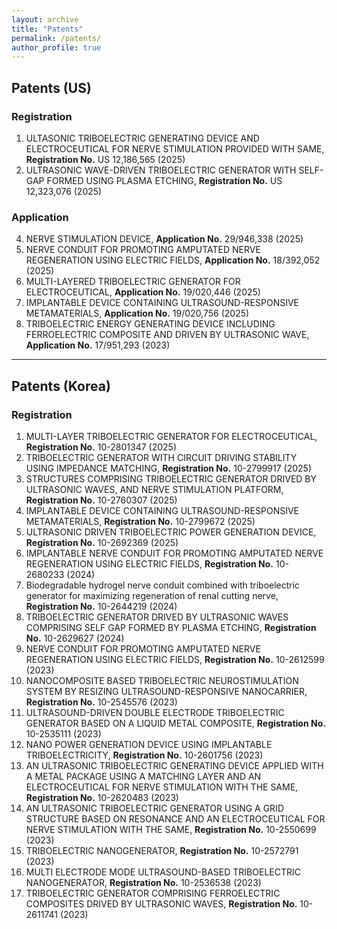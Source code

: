 ```yaml
---
layout: archive
title: "Patents"
permalink: /patents/
author_profile: true
---
```


## Patents (US)

### Registration
1. ULTASONIC TRIBOELECTRIC GENERATING DEVICE AND ELECTROCEUTICAL FOR NERVE STIMULATION PROVIDED WITH SAME, **Registration No.** US 12,186,565 (2025)
2. ULTRASONIC WAVE-DRIVEN TRIBOELECTRIC GENERATOR WITH SELF-GAP FORMED USING PLASMA ETCHING, **Registration No.** US 12,323,076 (2025)

### Application
4. NERVE STIMULATION DEVICE, **Application No.** 29/946,338 (2025)
5. NERVE CONDUIT FOR PROMOTING AMPUTATED NERVE REGENERATION USING ELECTRIC FIELDS, **Application No.** 18/392,052 (2025)
6. MULTI-LAYERED TRIBOELECTRIC GENERATOR FOR ELECTROCEUTICAL, **Application No.** 19/020,446 (2025)
7. IMPLANTABLE DEVICE CONTAINING ULTRASOUND-RESPONSIVE METAMATERIALS, **Application No.** 19/020,756 (2025) 
8. TRIBOELECTRIC ENERGY GENERATING DEVICE INCLUDING FERROELECTRIC COMPOSITE AND DRIVEN BY ULTRASONIC WAVE, **Application No.** 17/951,293 (2023)

---

## Patents (Korea)

### Registration
1. MULTI-LAYER TRIBOELECTRIC GENERATOR FOR ELECTROCEUTICAL, **Registration No.** 10-2801347 (2025)
2. TRIBOELECTRIC GENERATOR WITH CIRCUIT DRIVING STABILITY USING IMPEDANCE MATCHING, **Registration No.** 10-2799917 (2025)
3. STRUCTURES COMPRISING TRIBOELECTRIC GENERATOR DRIVED BY ULTRASONIC WAVES, AND NERVE STIMULATION PLATFORM, **Registration No.** 10-2760307 (2025)
4. IMPLANTABLE DEVICE CONTAINING ULTRASOUND-RESPONSIVE METAMATERIALS, **Registration No.** 10-2799672 (2025)
5. ULTRASONIC DRIVEN TRIBOELECTRIC POWER GENERATION DEVICE, **Registration No.** 10-2692369 (2025)
6. IMPLANTABLE NERVE CONDUIT FOR PROMOTING AMPUTATED NERVE REGENERATION USING ELECTRIC FIELDS, **Registration No.** 10-2680233 (2024)
7. Biodegradable hydrogel nerve conduit combined with triboelectric generator for maximizing regeneration of renal cutting nerve, **Registration No.** 10-2644219 (2024)
8. TRIBOELECTRIC GENERATOR DRIVED BY ULTRASONIC WAVES COMPRISING SELF GAP FORMED BY PLASMA ETCHING, **Registration No.** 10-2629627 (2024)
9. NERVE CONDUIT FOR PROMOTING AMPUTATED NERVE REGENERATION USING ELECTRIC FIELDS, **Registration No.** 10-2612599 (2023)
10. NANOCOMPOSITE BASED TRIBOELECTRIC NEUROSTIMULATION SYSTEM BY RESIZING ULTRASOUND-RESPONSIVE NANOCARRIER, **Registration No.** 10-2545576 (2023)
11. ULTRASOUND-DRIVEN DOUBLE ELECTRODE TRIBOELECTRIC GENERATOR BASED ON A LIQUID METAL COMPOSITE, **Registration No.** 10-2535111 (2023)
12. NANO POWER GENERATION DEVICE USING IMPLANTABLE TRIBOELECTRICITY, **Registration No.** 10-2601756 (2023)
13. AN ULTRASONIC TRIBOELECTRIC GENERATING DEVICE APPLIED WITH A METAL PACKAGE USING A MATCHING LAYER AND AN ELECTROCEUTICAL FOR NERVE STIMULATION WITH THE SAME, **Registration No.** 10-2620483 (2023)
14. AN ULTRASONIC TRIBOELECTRIC GENERATOR USING A GRID STRUCTURE BASED ON RESONANCE AND AN ELECTROCEUTICAL FOR NERVE STIMULATION WITH THE SAME, **Registration No.** 10-2550699 (2023)
15. TRIBOELECTRIC NANOGENERATOR, **Registration No.** 10-2572791 (2023)
16. MULTI ELECTRODE MODE ULTRASOUND-BASED TRIBOELECTRIC NANOGENERATOR, **Registration No.** 10-2536538 (2023)
17. TRIBOELECTRIC GENERATOR COMPRISING FERROELECTRIC COMPOSITES DRIVED BY ULTRASONIC WAVES, **Registration No.** 10-2611741 (2023)


